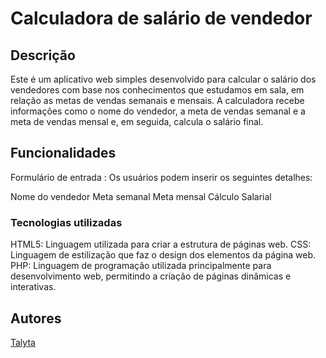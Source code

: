 # Calculadora de salário de vendedor

## Descrição 

Este é um aplicativo web simples desenvolvido para calcular o salário dos vendedores com base nos conhecimentos que estudamos em sala, em relação as metas de vendas semanais e mensais. A calculadora recebe informações como o nome do vendedor, a meta de vendas semanal e a meta de vendas mensal e, em seguida, calcula o salário final.

## Funcionalidades

Formulário de entrada : Os usuários podem inserir os seguintes detalhes:

Nome do vendedor
Meta semanal
Meta mensal
Cálculo Salarial 

### Tecnologias utilizadas

HTML5: Linguagem utilizada para criar a estrutura de páginas web.
CSS: Linguagem de estilização que faz o design dos elementos da página web.
PHP: Linguagem de programação utilizada principalmente para desenvolvimento web, permitindo a criação de páginas dinâmicas e interativas.

## Autores

[Talyta](https://github.com/poxxataly26/Calculo.git)

